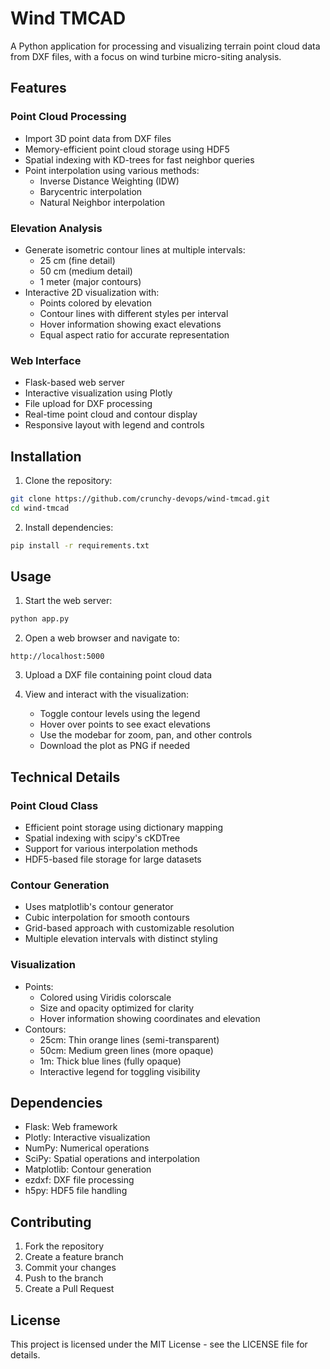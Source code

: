 # Wind TMCAD

A Python application for processing and visualizing terrain point cloud data from DXF files, with a focus on wind turbine micro-siting analysis.

## Features

### Point Cloud Processing
- Import 3D point data from DXF files
- Memory-efficient point cloud storage using HDF5
- Spatial indexing with KD-trees for fast neighbor queries
- Point interpolation using various methods:
  - Inverse Distance Weighting (IDW)
  - Barycentric interpolation
  - Natural Neighbor interpolation

### Elevation Analysis
- Generate isometric contour lines at multiple intervals:
  - 25 cm (fine detail)
  - 50 cm (medium detail)
  - 1 meter (major contours)
- Interactive 2D visualization with:
  - Points colored by elevation
  - Contour lines with different styles per interval
  - Hover information showing exact elevations
  - Equal aspect ratio for accurate representation

### Web Interface
- Flask-based web server
- Interactive visualization using Plotly
- File upload for DXF processing
- Real-time point cloud and contour display
- Responsive layout with legend and controls

## Installation

1. Clone the repository:
```bash
git clone https://github.com/crunchy-devops/wind-tmcad.git
cd wind-tmcad
```

2. Install dependencies:
```bash
pip install -r requirements.txt
```

## Usage

1. Start the web server:
```bash
python app.py
```

2. Open a web browser and navigate to:
```
http://localhost:5000
```

3. Upload a DXF file containing point cloud data

4. View and interact with the visualization:
   - Toggle contour levels using the legend
   - Hover over points to see exact elevations
   - Use the modebar for zoom, pan, and other controls
   - Download the plot as PNG if needed

## Technical Details

### Point Cloud Class
- Efficient point storage using dictionary mapping
- Spatial indexing with scipy's cKDTree
- Support for various interpolation methods
- HDF5-based file storage for large datasets

### Contour Generation
- Uses matplotlib's contour generator
- Cubic interpolation for smooth contours
- Grid-based approach with customizable resolution
- Multiple elevation intervals with distinct styling

### Visualization
- Points:
  - Colored using Viridis colorscale
  - Size and opacity optimized for clarity
  - Hover information showing coordinates and elevation
- Contours:
  - 25cm: Thin orange lines (semi-transparent)
  - 50cm: Medium green lines (more opaque)
  - 1m: Thick blue lines (fully opaque)
  - Interactive legend for toggling visibility

## Dependencies
- Flask: Web framework
- Plotly: Interactive visualization
- NumPy: Numerical operations
- SciPy: Spatial operations and interpolation
- Matplotlib: Contour generation
- ezdxf: DXF file processing
- h5py: HDF5 file handling

## Contributing
1. Fork the repository
2. Create a feature branch
3. Commit your changes
4. Push to the branch
5. Create a Pull Request

## License
This project is licensed under the MIT License - see the LICENSE file for details.
